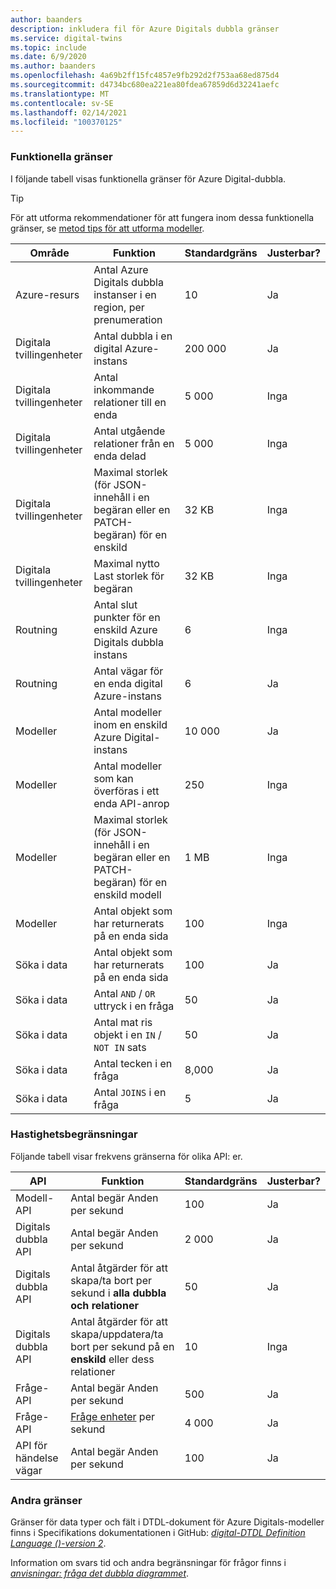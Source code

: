 ```yaml
---
author: baanders
description: inkludera fil för Azure Digitals dubbla gränser
ms.service: digital-twins
ms.topic: include
ms.date: 6/9/2020
ms.author: baanders
ms.openlocfilehash: 4a69b2ff15fc4857e9fb292d2f753aa68ed875d4
ms.sourcegitcommit: d4734bc680ea221ea80fdea67859d6d32241aefc
ms.translationtype: MT
ms.contentlocale: sv-SE
ms.lasthandoff: 02/14/2021
ms.locfileid: "100370125"
---
```

### <a name="functional-limits"></a>Funktionella gränser

I följande tabell visas funktionella gränser för Azure Digital-dubbla. 

> [!TIP]
> För att utforma rekommendationer för att fungera inom dessa funktionella gränser, se [metod tips för att utforma modeller](../articles/digital-twins/concepts-models.md#best-practices-for-designing-models).

| Område | Funktion | Standardgräns | Justerbar? |
| --- | --- | --- | --- |
| Azure-resurs | Antal Azure Digitals dubbla instanser i en region, per prenumeration | 10 | Ja |
| Digitala tvillingenheter | Antal dubbla i en digital Azure-instans | 200 000 | Ja |
| Digitala tvillingenheter | Antal inkommande relationer till en enda | 5 000 | Inga |
| Digitala tvillingenheter | Antal utgående relationer från en enda delad | 5 000 | Inga |
| Digitala tvillingenheter | Maximal storlek (för JSON-innehåll i en begäran eller en PATCH-begäran) för en enskild | 32 KB | Inga |
| Digitala tvillingenheter | Maximal nytto Last storlek för begäran | 32 KB | Inga | 
| Routning | Antal slut punkter för en enskild Azure Digitals dubbla instans | 6 | Inga |
| Routning | Antal vägar för en enda digital Azure-instans | 6 | Ja |
| Modeller | Antal modeller inom en enskild Azure Digital-instans | 10 000 | Ja |
| Modeller | Antal modeller som kan överföras i ett enda API-anrop | 250 | Inga |
| Modeller | Maximal storlek (för JSON-innehåll i en begäran eller en PATCH-begäran) för en enskild modell | 1 MB | Inga |
| Modeller | Antal objekt som har returnerats på en enda sida | 100 | Inga |
| Söka i data | Antal objekt som har returnerats på en enda sida | 100 | Ja |
| Söka i data | Antal `AND`  /  `OR` uttryck i en fråga | 50 | Ja |
| Söka i data | Antal mat ris objekt i en `IN`  /  `NOT IN` sats | 50 | Ja |
| Söka i data | Antal tecken i en fråga | 8,000 | Ja |
| Söka i data | Antal `JOINS` i en fråga | 5 | Ja |

### <a name="rate-limits"></a>Hastighetsbegränsningar

Följande tabell visar frekvens gränserna för olika API: er.

| API | Funktion | Standardgräns | Justerbar? |
| --- | --- | --- | --- |
| Modell-API | Antal begär Anden per sekund | 100 | Ja |
| Digitals dubbla API | Antal begär Anden per sekund | 2 000 | Ja |
| Digitals dubbla API | Antal åtgärder för att skapa/ta bort per sekund i **alla dubbla och relationer** | 50 | Ja |
| Digitals dubbla API | Antal åtgärder för att skapa/uppdatera/ta bort per sekund på en **enskild** eller dess relationer | 10 | Inga |
| Fråge-API | Antal begär Anden per sekund | 500 | Ja |
| Fråge-API | [Fråge enheter](../articles/digital-twins/concepts-query-units.md) per sekund | 4 000 | Ja |
| API för händelse vägar | Antal begär Anden per sekund | 100 | Ja |

### <a name="other-limits"></a>Andra gränser

Gränser för data typer och fält i DTDL-dokument för Azure Digitals-modeller finns i Specifikations dokumentationen i GitHub: [*digital-DTDL Definition Language ()-version 2*](https://github.com/Azure/opendigitaltwins-dtdl/blob/master/DTDL/v2/dtdlv2.md).
 
Information om svars tid och andra begränsningar för frågor finns i [*anvisningar: fråga det dubbla diagrammet*](../articles/digital-twins/how-to-query-graph.md).
